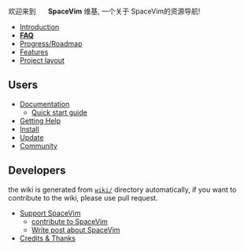 欢迎来到 <img src="https://spacevim.org/SpaceVim.png" height="17" width="17"> **SpaceVim** 维基, 一个关于 SpaceVim的资源导航!

- [Introduction](Introduction)  
- **[FAQ](FAQ)**
- [Progress/Roadmap](Progress)
- [Features](Features)
- [Project layout](project_layout)

## Users

- [Documentation](https://spacevim.org/documentation)
    - [Quick start guide](quick-start-guide)
- [Getting Help](getting-help)
- [Install](Installing-SpaceVim)
- [Update](Update)
- [Community](http://spacevim.org/community/)

## Developers

the wiki is generated from [`wiki/`](https://github.com/SpaceVim/SpaceVim/tree/master/wiki) directory automatically, if you want to contribute to the wiki, please use pull request.

- [Support SpaceVim](support-spacevim)
    - [contribute to SpaceVim](https://github.com/SpaceVim/SpaceVim/blob/master/CONTRIBUTING.md)
    - [Write post about SpaceVim](write-post-about-spacevim)
- [Credits & Thanks](credits--thanks)
